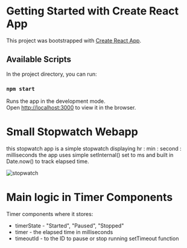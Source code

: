 
# Getting Started with Create React App

This project was bootstrapped with [Create React App](https://github.com/facebook/create-react-app).

## Available Scripts

In the project directory, you can run:

### `npm start`

Runs the app in the development mode.\
Open [http://localhost:3000](http://localhost:3000) to view it in the browser.

# Small Stopwatch Webapp
this stopwatch app is a simple stopwatch displaying hr : min : second : milliseconds
the app uses simple setInternal() set to ms and built in Date.now() to track elapsed time.

![stopwatch](https://user-images.githubusercontent.com/71372051/116830156-fd4db000-ab5c-11eb-8bad-0917566adda1.gif)

# Main logic in Timer Components
Timer components where it stores:
  - timerState - "Started", "Paused", "Stopped"
  - timer - the elapsed time in milliseconds
  - timeoutId - to the ID to pause or stop running setTimeout function

